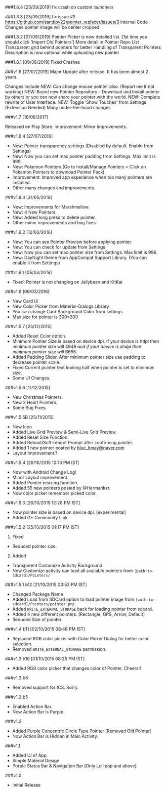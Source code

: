 ###1.8.4 [25/09/2019]
fix crash on custom launchers

###1.8.3 [23/09/2019]
fix issue #3 https://github.com/sandipv22/pointer_replacer/issues/3
Internal Code Changes
pointer image will be center cropped

###1.8.2 [07/09/2019]
Pointer Picker is now detailed list. [1st time you should click 'Import Old Pointers']
More detail in Pointer Repo List
Transparent grid behind pointers for better Handling of Transparent Pointers
Description is now optional while uploading new pointer

###1.8.1 [09/08/2019]
Fixed Crashes

###v1.8 [27/07/2019]
Major Update after release. It has been almost 2 years.

Changes include
NEW: Can change mouse pointer also. (Report me if not working)
NEW: Brand new Pointer Repository - Download and Install pointer by others or you can now share your pointer with the world.
NEW: Complete rewrite of User Interface.
NEW: Toggle 'Show Touches' from Settings (Extension Needed)
Many under-the-hood changes

###v1.7 [16/09/2017]

Released on Play Store.
Improvement: Minor Improvements.

###v1.6.4 [27/07/2016]

- New: Pointer transparency settings (Disabled by default. Enable from Settings)
- New: Now you can set max pointer padding from Settings. Max limit is 999.
- New: Pokemon Pointers (Go to Install/Manage Pointers > Click on Pokemon Pointers to download Pointer Pack).
- Improvement: Improved app experience when too many pointers are installed.
- Other many changes and improvements.

###v1.6.3 [31/05/2016]
 
- New: Improvements for Marshmallow.
- New: 4 New Pointers.
- New: Added long press to delete pointer.
- Other minor improvements and bug fixes.

###v1.6.2 [12/03/2016]
 
- New: You can see Pointer Preview before applying pointer.
- New: You can check for update from Settings
- New: Now you can set max pointer size from Settings. Max limit is 999.
- New: DayNight theme from AppCompat Support Library. (You can enable it from Settings)

###v1.6.1 [06/03/2016]
 
- Fixed: Pointer is not changing on Jellybean and KitKat

###v1.6 [06/03/2016]
 
- New Card UI
- New Color Picker from Material-Dialogs Library
- You can change Card Background Color from settings
- Max size for pointer is 300*300

###v1.5.7 [25/12/2015]
- Added Reset Color option.
- Minimum Pointer Size is based on device dpi. If your device is hdpi then minimum pointer size will 49*49 and if your device is xhdpi then minimum pointer size will 66*66.
- Added Padding Slider. After minimum pointer size use padding to decrease pointer scale.
- Fixed Current pointer text looking half when pointer is set to minimum size.
- Some UI Changes.

###v1.5.6 [11/12/2015]
- New Christmas Pointers.
- New 3 Heart Pointers.
- Some Bug Fixes.

###v1.5.5B [25/11/2015]
- New Icon
- Added Live Grid Preview & Semi-Live Grid Preview.
- Added Reset Size Function.
- Added Reboot/Soft-reboot Prompt after confirming pointer.
- Added 1 new pointer posted by blue_hmay@naver.com
- Layout Improvement.?

###v1.5.4 [29/10/2015 10:13 PM IST]
- Now with Android Change Log!
- Minor Layout improvement.
- Added Pointer resizing function.
- Added 55 new pointers posted by @Hermankzr.
- Now color picker remember picked color.

###v1.5.3 [26/10/2015 12:28 PM IST]

- Now pointer size is based on device dpi. [experimental]
- Added G+ Community Link

###v1.5.2 [25/10/2015 01:17 PM IST]

1. Fixed
- Reduced pointer size.
2. Added
- Transparent Customize Activity Background.
- Now Customize activity can load all available pointers from `[path-to-sdcard]/Pointers/`

###v1.5.1 b12 [21/10/2015 03:53 PM IST]

- Changed Package Name
- Added Load from SDCard option to load pointer image from `[path-to-sdcard]/Pointers/pointer.png`
- Added `WRITE_EXTERNAL_STORAGE` back for loading pointer from sdcard.
- Added 4 new different pointers. [Rectangle, GPS, Arrow, Default]
- Reduced Size of pointer.

###v1.4 b11 [02/10/2015 08:46 PM IST]

- Replaced RGB color picker with Color Picker Dialog for better color selection.
- Removed `WRITE_EXTERNAL_STORAGE` permission.

###v1.3 b10 [01/10/2015 08:25 PM IST]

- Added RGB color picker that changes color of Pointer. Cheers!!

###v1.3 b8

- Removed support for ICS. Sorry.

###v1.2 b5

- Enabled Action Bar.
- Now Action Bar is Purple.

###v1.2

- Added Purple Concentric Circle Type Pointer [Removed Old Pointer]
- Now Action Bar is Hidden in Main Activity.

###v1.1

- Added UI of App
- Simple Material Design
- Purple Status Bar & Navigation Bar [Only Lollipop and above]

###v1.0

- Initial Release
